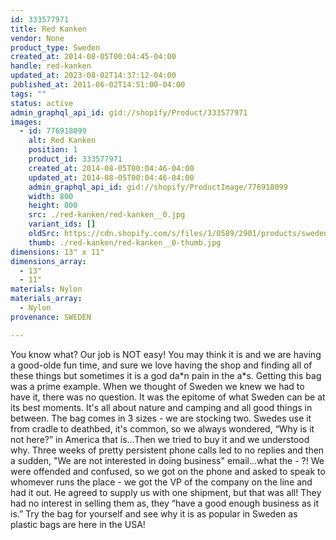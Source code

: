 ```yaml
---
id: 333577971
title: Red Kanken
vendor: None
product_type: Sweden
created_at: 2014-08-05T00:04:45-04:00
handle: red-kanken
updated_at: 2023-08-02T14:37:12-04:00
published_at: 2011-06-02T14:51:00-04:00
tags: ""
status: active
admin_graphql_api_id: gid://shopify/Product/333577971
images:
  - id: 776918099
    alt: Red Kanken
    position: 1
    product_id: 333577971
    created_at: 2014-08-05T00:04:46-04:00
    updated_at: 2014-08-05T00:04:46-04:00
    admin_graphql_api_id: gid://shopify/ProductImage/776918099
    width: 800
    height: 800
    src: ./red-kanken/red-kanken__0.jpg
    variant_ids: []
    oldSrc: https://cdn.shopify.com/s/files/1/0589/2901/products/sweden39.jpeg?v=1407211486
    thumb: ./red-kanken/red-kanken__0-thumb.jpg
dimensions: 13" x 11"
dimensions_array:
  - 13"
  - 11"
materials: Nylon
materials_array:
  - Nylon
provenance: SWEDEN

---
```


You know what? Our job is NOT easy! You may think it is and we are having a good-olde fun time, and sure we love having the shop and finding all of these things but sometimes it is a god da\*n pain in the a\*s. Getting this bag was a prime example. When we thought of Sweden we knew we had to have it, there was no question. It was the epitome of what Sweden can be at its best moments. It's all about nature and camping and all good things in between. The bag comes in 3 sizes - we are stocking two. Swedes use it from cradle to deathbed, it's common, so we always wondered, “Why is it not here?” in America that is...Then we tried to buy it and we understood why. Three weeks of pretty persistent phone calls led to no replies and then a sudden, "We are not interested in doing business" email...what the \- ?! We were offended and confused, so we got on the phone and asked to speak to whomever runs the place - we got the VP of the company on the line and had it out. He agreed to supply us with one shipment, but that was all! They had no interest in selling them as, they “have a good enough business as it is.” Try the bag for yourself and see why it is as popular in Sweden as plastic bags are here in the USA!